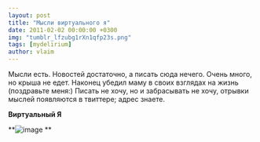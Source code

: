 ```yaml
---
layout: post
title: "Мысли виртуального я"
date: 2011-02-02 00:00:00 +0300
img: "tumblr_lfzubg1rXn1qfp23s.png"
tags: [mydelirium]
author: vlaim
---
```


Мысли есть. Новостей достаточно, а писать сюда нечего. Очень много, но крыша не едет. Наконец убедил маму в своих взглядах на жизнь (поздравьте меня:) Писать не хочу, но и забрасывать не хочу, отрывки мыслей появляются в твиттере; адрес знаете.

**Виртуальный Я**

**![image](/blog/assets/img/tumblr_lfzubg1rXn1qfp23s.png)
**